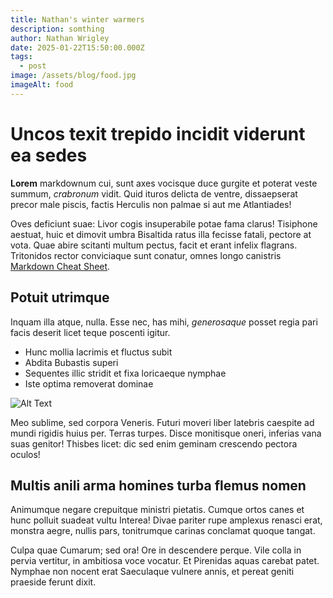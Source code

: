 ```yaml
---
title: Nathan's winter warmers
description: somthing
author: Nathan Wrigley
date: 2025-01-22T15:50:00.000Z
tags:
  - post
image: /assets/blog/food.jpg
imageAlt: food
---
```

# Uncos texit trepido incidit viderunt ea sedes

**Lorem** markdownum cui, sunt axes vocisque duce gurgite et poterat veste summum,
*crabronum* vidit. Quid ituros delicta de ventre, dissaepserat precor male piscis,
factis Herculis non palmae si aut me Atlantiades!

Oves deficiunt suae: Livor cogis insuperabile potae fama clarus! Tisiphone
aestuat, huic et dimovit umbra Bisaltida ratus illa fecisse fatali, pectore at
vota. Quae abire scitanti multum pectus, facit et erant infelix flagrans.
Tritonidos rector conviciaque sunt conatur, omnes longo canistris [Markdown Cheat Sheet](https://www.geeksforgeeks.org/markdown-cheat-sheet/).


## Potuit utrimque

Inquam illa atque, nulla. Esse nec, has mihi, *generosaque* posset regia pari
facis deserit licet teque poscenti igitur.

- Hunc mollia lacrimis et fluctus subit
- Abdita Bubastis superi
- Sequentes illic stridit et fixa loricaeque nymphae
- Iste optima removerat dominae


![Alt Text](https://images.unsplash.com/photo-1717179741557-15067f04d90d?q=80&w=1932&auto=format&fit=crop&ixlib=rb-4.0.3&ixid=M3wxMjA3fDB8MHxwaG90by1wYWdlfHx8fGVufDB8fHx8fA%3D%3D)

Meo sublime, sed corpora Veneris. Futuri moveri liber latebris caespite ad mundi
rigidis huius per. Terras turpes. Disce monitisque oneri, inferias vana suas
genitor! Thisbes licet: dic sed enim geminam crescendo pectora oculos!

## Multis anili arma homines turba flemus nomen

Animumque negare crepuitque ministri pietatis. Cumque ortos canes et hunc
polluit suadeat vultu Interea! Divae pariter rupe amplexus renasci erat, monstra
aegre, nullis pars, tonitrumque carinas conclamat quoque tangat.

Culpa quae Cumarum; sed ora! Ore in descendere perque. Vile colla in pervia
vertitur, in ambitiosa voce vocatur. Et Pirenidas aquas carebat patet. Nymphae
non nocent erat Saeculaque vulnere annis, et pereat geniti praeside ferunt
dixit.
